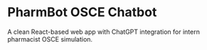 # PharmBot OSCE Chatbot

A clean React-based web app with ChatGPT integration for intern pharmacist OSCE simulation.
